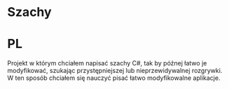 # Szachy

# PL
Projekt w którym chciałem napisać szachy C#, tak by późnej łatwo je modyfikować, szukając przystępniejszej lub nieprzewidywalnej rozgrywki.
W ten sposób chciałem się nauczyć pisać łatwo modyfikowalne aplikacje.
